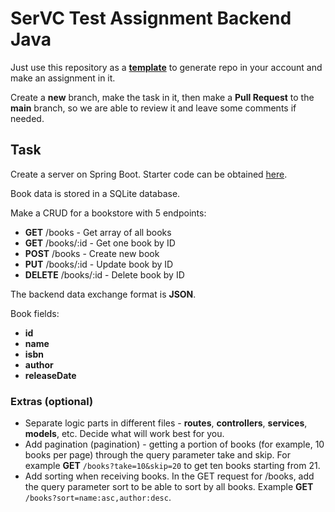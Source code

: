 # SerVC Test Assignment Backend Java

Just use this repository as a [**template**](https://docs.github.com/en/repositories/creating-and-managing-repositories/creating-a-repository-from-a-template) to generate repo in your account and make an assignment in it.

Create a **new** branch, make the task in it, then make a **Pull Request** to the **main** branch, so we are able to review it and leave some comments if needed.

## Task

Create a server on Spring Boot. Starter code can be obtained [here](https://start.spring.io/).

Book data is stored in a SQLite database.

Make a CRUD for a bookstore with 5 endpoints:
* **GET** /books - Get array of all books
* **GET** /books/:id - Get one book by ID
* **POST** /books - Create new book
* **PUT** /books/:id - Update book by ID
* **DELETE** /books/:id - Delete book by ID

The backend data exchange format is **JSON**.

Book fields:
- **id**
- **name**
- **isbn**
- **author**
- **releaseDate**

### Extras (optional)
* Separate logic parts in different files - **routes**, **controllers**, **services**, **models**, etc. Decide what will work best for you.
* Add pagination (pagination) - getting a portion of books (for example, 10 books per page) through the query parameter take and skip. For example **GET** `/books?take=10&skip=20` to get ten books starting from 21.
* Add sorting when receiving books. In the GET request for /books, add the query parameter sort to be able to sort by all books. Example **GET** `/books?sort=name:asc,author:desc`.

